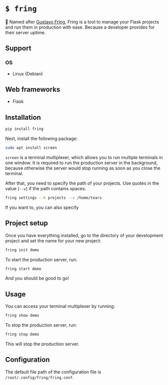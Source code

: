 # `$ fring`
📅 Named after [Gustavo Fring](https://en.wikipedia.org/wiki/Gus_Fring), Fring is a tool to manage your Flask projects and run them in production with ease. Because a developer provides for their server uptime.

## Support
### OS
- Linux (Debian)

## Web frameworks
- Flask

## Installation
```bash
pip install fring
```

Next, install the following package:
```bash	
sudo apt install screen
```

`screen` is a terminal multiplexer, which allows you to run multiple terminals in one window. 
It is required to run the production server in the background, because otherwise the server would stop running as soon as you close the terminal.

After that, you need to specify the path of your projects.
Use quotes in the value (`--v`) if the path contains spaces.

```bash
fring settings --k projects --v /home/tears
```

If you want to, you can also specify

## Project setup
Once you have everything installed, go to the directory of your development project and set the name for your new project:

```bash
fring init demo
```

To start the production server, run:

```bash
fring start demo
```

And you should be good to go!

## Usage

You can access your terminal multiplexer by running:

```bash
fring show demo
```

To stop the production server, run:

```bash
fring stop demo
```

This will stop the production server.

## Configuration
The default file path of the configuration file is `/root/.config/fring/fring.conf`.

